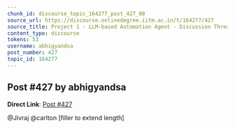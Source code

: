 ```yaml
---
chunk_id: discourse_topic_164277_post_427_00
source_url: https://discourse.onlinedegree.iitm.ac.in/t/164277/427
source_title: Project 1 - LLM-based Automation Agent - Discussion Thread [TDS Jan 2025]
content_type: discourse
tokens: 53
username: abhigyandsa
post_number: 427
topic_id: 164277
---
```


## Post #427 by abhigyandsa

**Direct Link**: [Post #427](https://discourse.onlinedegree.iitm.ac.in/t/164277/427)

@Jivraj @carlton [filler to extend length]
